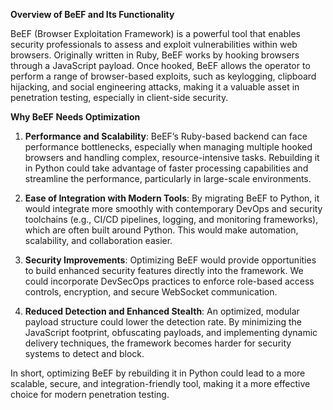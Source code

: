 **Overview of BeEF and Its Functionality**

BeEF (Browser Exploitation Framework) is a powerful tool that enables security professionals to assess and exploit vulnerabilities within web browsers. Originally written in Ruby, BeEF works by hooking browsers through a JavaScript payload. Once hooked, BeEF allows the operator to perform a range of browser-based exploits, such as keylogging, clipboard hijacking, and social engineering attacks, making it a valuable asset in penetration testing, especially in client-side security.

**Why BeEF Needs Optimization**

1. **Performance and Scalability**: BeEF’s Ruby-based backend can face performance bottlenecks, especially when managing multiple hooked browsers and handling complex, resource-intensive tasks. Rebuilding it in Python could take advantage of faster processing capabilities and streamline the performance, particularly in large-scale environments.

2. **Ease of Integration with Modern Tools**: By migrating BeEF to Python, it would integrate more smoothly with contemporary DevOps and security toolchains (e.g., CI/CD pipelines, logging, and monitoring frameworks), which are often built around Python. This would make automation, scalability, and collaboration easier.

3. **Security Improvements**: Optimizing BeEF would provide opportunities to build enhanced security features directly into the framework. We could incorporate DevSecOps practices to enforce role-based access controls, encryption, and secure WebSocket communication.

4. **Reduced Detection and Enhanced Stealth**: An optimized, modular payload structure could lower the detection rate. By minimizing the JavaScript footprint, obfuscating payloads, and implementing dynamic delivery techniques, the framework becomes harder for security systems to detect and block.

In short, optimizing BeEF by rebuilding it in Python could lead to a more scalable, secure, and integration-friendly tool, making it a more effective choice for modern penetration testing.
